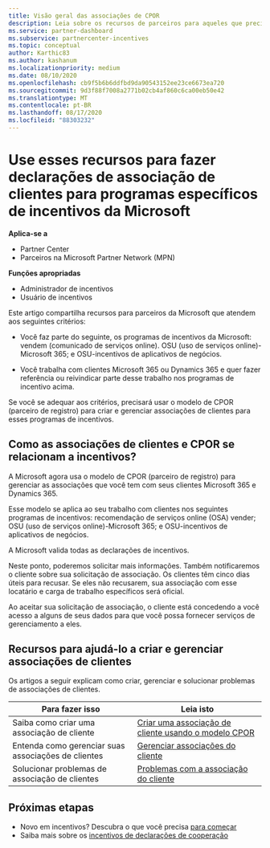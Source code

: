 ```yaml
---
title: Visão geral das associações de CPOR
description: Leia sobre os recursos de parceiros para aqueles que precisam associar clientes a programas de incentivos específicos por meio do modelo de CPOR (parceiro de registro) reivindicação.
ms.service: partner-dashboard
ms.subservice: partnercenter-incentives
ms.topic: conceptual
author: Karthic83
ms.author: kashanum
ms.localizationpriority: medium
ms.date: 08/10/2020
ms.openlocfilehash: cb9f5b6b6ddfbd9da90543152ee23ce6673ea720
ms.sourcegitcommit: 9d3f88f7008a2771b02cb4af860c6ca00eb50e42
ms.translationtype: MT
ms.contentlocale: pt-BR
ms.lasthandoff: 08/17/2020
ms.locfileid: "88303232"
---
```

# <a name="use-these-resources-to-make-customer-association-claims-for-specific-microsoft-incentives-programs"></a>Use esses recursos para fazer declarações de associação de clientes para programas específicos de incentivos da Microsoft

**Aplica-se a**

- Partner Center
- Parceiros na Microsoft Partner Network (MPN)

**Funções apropriadas**

- Administrador de incentivos
- Usuário de incentivos

Este artigo compartilha recursos para parceiros da Microsoft que atendem aos seguintes critérios:

- Você faz parte do seguinte, os programas de incentivos da Microsoft: vendem (comunicado de serviços online). OSU (uso de serviços online)-Microsoft 365; e OSU-incentivos de aplicativos de negócios.

- Você trabalha com clientes Microsoft 365 ou Dynamics 365 e quer fazer referência ou reivindicar parte desse trabalho nos programas de incentivo acima.

Se você se adequar aos critérios, precisará usar o modelo de CPOR (parceiro de registro) para criar e gerenciar associações de clientes para esses programas de incentivos.
 
## <a name="how-do-customer-associations-and-cpor-relate-to-incentives"></a>Como as associações de clientes e CPOR se relacionam a incentivos?

A Microsoft agora usa o modelo de CPOR (parceiro de registro) para gerenciar as associações que você tem com seus clientes Microsoft 365 e Dynamics 365.

Esse modelo se aplica ao seu trabalho com clientes nos seguintes programas de incentivos: recomendação de serviços online (OSA) vender; OSU (uso de serviços online)-Microsoft 365; e OSU-incentivos de aplicativos de negócios.

A Microsoft valida todas as declarações de incentivos.

Neste ponto, poderemos solicitar mais informações. Também notificaremos o cliente sobre sua solicitação de associação. Os clientes têm cinco dias úteis para recusar. Se eles não recusarem, sua associação com esse locatário e carga de trabalho específicos será oficial.

Ao aceitar sua solicitação de associação, o cliente está concedendo a você acesso a alguns de seus dados para que você possa fornecer serviços de gerenciamento a eles. 

## <a name="resources-to-help-you-create-and-manage-customer-associations"></a>Recursos para ajudá-lo a criar e gerenciar associações de clientes

Os artigos a seguir explicam como criar, gerenciar e solucionar problemas de associações de clientes.

|  **Para fazer isso**  |  **Leia isto**  |
|--------------|-----------|
| Saiba como criar uma associação de cliente  | [Criar uma associação de cliente usando o modelo CPOR](submit-osa-claim.md)  |
|Entenda como gerenciar suas associações de clientes  | [Gerenciar associações do cliente](incentives-manage-customer-associations.md)  |
|Solucionar problemas de associação de clientes  | [Problemas com a associação do cliente](incentives-customer-association-issues.md)  |

## <a name="next-steps"></a>Próximas etapas

- Novo em incentivos? Descubra o que você precisa [para começar](incentives-get-started-intro.md)
- Saiba mais sobre os [incentivos de declarações de cooperação](claims-overview.md)
